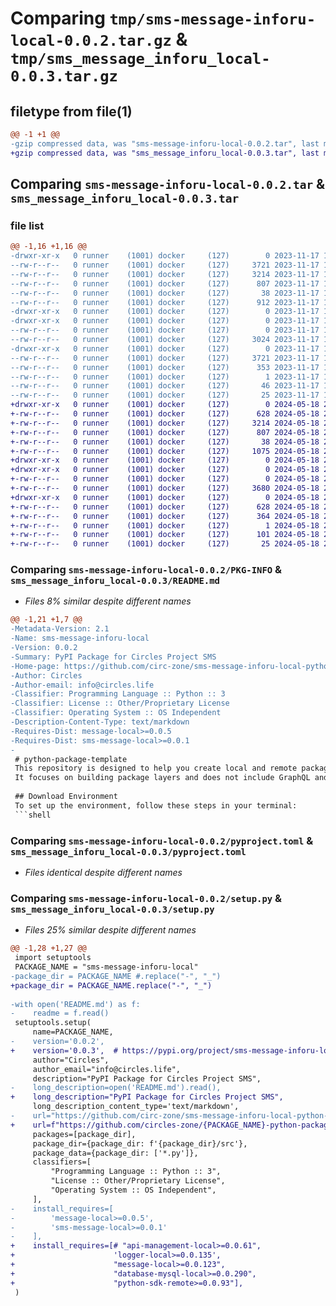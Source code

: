 # Comparing `tmp/sms-message-inforu-local-0.0.2.tar.gz` & `tmp/sms_message_inforu_local-0.0.3.tar.gz`

## filetype from file(1)

```diff
@@ -1 +1 @@
-gzip compressed data, was "sms-message-inforu-local-0.0.2.tar", last modified: Fri Nov 17 14:44:24 2023, max compression
+gzip compressed data, was "sms_message_inforu_local-0.0.3.tar", last modified: Sat May 18 21:31:41 2024, max compression
```

## Comparing `sms-message-inforu-local-0.0.2.tar` & `sms_message_inforu_local-0.0.3.tar`

### file list

```diff
@@ -1,16 +1,16 @@
-drwxr-xr-x   0 runner    (1001) docker     (127)        0 2023-11-17 14:44:24.523552 sms-message-inforu-local-0.0.2/
--rw-r--r--   0 runner    (1001) docker     (127)     3721 2023-11-17 14:44:24.523552 sms-message-inforu-local-0.0.2/PKG-INFO
--rw-r--r--   0 runner    (1001) docker     (127)     3214 2023-11-17 14:43:51.000000 sms-message-inforu-local-0.0.2/README.md
--rw-r--r--   0 runner    (1001) docker     (127)      807 2023-11-17 14:43:51.000000 sms-message-inforu-local-0.0.2/pyproject.toml
--rw-r--r--   0 runner    (1001) docker     (127)       38 2023-11-17 14:44:24.523552 sms-message-inforu-local-0.0.2/setup.cfg
--rw-r--r--   0 runner    (1001) docker     (127)      912 2023-11-17 14:43:51.000000 sms-message-inforu-local-0.0.2/setup.py
-drwxr-xr-x   0 runner    (1001) docker     (127)        0 2023-11-17 14:44:24.519552 sms-message-inforu-local-0.0.2/sms-message-inforu-local/
-drwxr-xr-x   0 runner    (1001) docker     (127)        0 2023-11-17 14:44:24.519552 sms-message-inforu-local-0.0.2/sms-message-inforu-local/src/
--rw-r--r--   0 runner    (1001) docker     (127)        0 2023-11-17 14:43:51.000000 sms-message-inforu-local-0.0.2/sms-message-inforu-local/src/__init__.py
--rw-r--r--   0 runner    (1001) docker     (127)     3024 2023-11-17 14:43:51.000000 sms-message-inforu-local-0.0.2/sms-message-inforu-local/src/sendsms.py
-drwxr-xr-x   0 runner    (1001) docker     (127)        0 2023-11-17 14:44:24.523552 sms-message-inforu-local-0.0.2/sms_message_inforu_local.egg-info/
--rw-r--r--   0 runner    (1001) docker     (127)     3721 2023-11-17 14:44:24.000000 sms-message-inforu-local-0.0.2/sms_message_inforu_local.egg-info/PKG-INFO
--rw-r--r--   0 runner    (1001) docker     (127)      353 2023-11-17 14:44:24.000000 sms-message-inforu-local-0.0.2/sms_message_inforu_local.egg-info/SOURCES.txt
--rw-r--r--   0 runner    (1001) docker     (127)        1 2023-11-17 14:44:24.000000 sms-message-inforu-local-0.0.2/sms_message_inforu_local.egg-info/dependency_links.txt
--rw-r--r--   0 runner    (1001) docker     (127)       46 2023-11-17 14:44:24.000000 sms-message-inforu-local-0.0.2/sms_message_inforu_local.egg-info/requires.txt
--rw-r--r--   0 runner    (1001) docker     (127)       25 2023-11-17 14:44:24.000000 sms-message-inforu-local-0.0.2/sms_message_inforu_local.egg-info/top_level.txt
+drwxr-xr-x   0 runner    (1001) docker     (127)        0 2024-05-18 21:31:41.679104 sms_message_inforu_local-0.0.3/
+-rw-r--r--   0 runner    (1001) docker     (127)      628 2024-05-18 21:31:41.679104 sms_message_inforu_local-0.0.3/PKG-INFO
+-rw-r--r--   0 runner    (1001) docker     (127)     3214 2024-05-18 21:31:09.000000 sms_message_inforu_local-0.0.3/README.md
+-rw-r--r--   0 runner    (1001) docker     (127)      807 2024-05-18 21:31:09.000000 sms_message_inforu_local-0.0.3/pyproject.toml
+-rw-r--r--   0 runner    (1001) docker     (127)       38 2024-05-18 21:31:41.679104 sms_message_inforu_local-0.0.3/setup.cfg
+-rw-r--r--   0 runner    (1001) docker     (127)     1075 2024-05-18 21:31:09.000000 sms_message_inforu_local-0.0.3/setup.py
+drwxr-xr-x   0 runner    (1001) docker     (127)        0 2024-05-18 21:31:41.675104 sms_message_inforu_local-0.0.3/sms_message_inforu_local/
+drwxr-xr-x   0 runner    (1001) docker     (127)        0 2024-05-18 21:31:41.679104 sms_message_inforu_local-0.0.3/sms_message_inforu_local/src/
+-rw-r--r--   0 runner    (1001) docker     (127)        0 2024-05-18 21:31:09.000000 sms_message_inforu_local-0.0.3/sms_message_inforu_local/src/__init__.py
+-rw-r--r--   0 runner    (1001) docker     (127)     3680 2024-05-18 21:31:09.000000 sms_message_inforu_local-0.0.3/sms_message_inforu_local/src/sms_message_inforu.py
+drwxr-xr-x   0 runner    (1001) docker     (127)        0 2024-05-18 21:31:41.679104 sms_message_inforu_local-0.0.3/sms_message_inforu_local.egg-info/
+-rw-r--r--   0 runner    (1001) docker     (127)      628 2024-05-18 21:31:41.000000 sms_message_inforu_local-0.0.3/sms_message_inforu_local.egg-info/PKG-INFO
+-rw-r--r--   0 runner    (1001) docker     (127)      364 2024-05-18 21:31:41.000000 sms_message_inforu_local-0.0.3/sms_message_inforu_local.egg-info/SOURCES.txt
+-rw-r--r--   0 runner    (1001) docker     (127)        1 2024-05-18 21:31:41.000000 sms_message_inforu_local-0.0.3/sms_message_inforu_local.egg-info/dependency_links.txt
+-rw-r--r--   0 runner    (1001) docker     (127)      101 2024-05-18 21:31:41.000000 sms_message_inforu_local-0.0.3/sms_message_inforu_local.egg-info/requires.txt
+-rw-r--r--   0 runner    (1001) docker     (127)       25 2024-05-18 21:31:41.000000 sms_message_inforu_local-0.0.3/sms_message_inforu_local.egg-info/top_level.txt
```

### Comparing `sms-message-inforu-local-0.0.2/PKG-INFO` & `sms_message_inforu_local-0.0.3/README.md`

 * *Files 8% similar despite different names*

```diff
@@ -1,21 +1,7 @@
-Metadata-Version: 2.1
-Name: sms-message-inforu-local
-Version: 0.0.2
-Summary: PyPI Package for Circles Project SMS
-Home-page: https://github.com/circ-zone/sms-message-inforu-local-python-package.git
-Author: Circles
-Author-email: info@circles.life
-Classifier: Programming Language :: Python :: 3
-Classifier: License :: Other/Proprietary License
-Classifier: Operating System :: OS Independent
-Description-Content-Type: text/markdown
-Requires-Dist: message-local>=0.0.5
-Requires-Dist: sms-message-local>=0.0.1
-
 # python-package-template
 This repository is designed to help you create local and remote package layers in Python.  
 It focuses on building package layers and does not include GraphQL and REST-API layers.
 
 ## Download Environment
 To set up the environment, follow these steps in your terminal:
 ```shell
```

### Comparing `sms-message-inforu-local-0.0.2/pyproject.toml` & `sms_message_inforu_local-0.0.3/pyproject.toml`

 * *Files identical despite different names*

### Comparing `sms-message-inforu-local-0.0.2/setup.py` & `sms_message_inforu_local-0.0.3/setup.py`

 * *Files 25% similar despite different names*

```diff
@@ -1,28 +1,27 @@
 import setuptools
 PACKAGE_NAME = "sms-message-inforu-local"
-package_dir = PACKAGE_NAME #.replace("-", "_")
+package_dir = PACKAGE_NAME.replace("-", "_")
 
-with open('README.md') as f:
-    readme = f.read()
 setuptools.setup(
     name=PACKAGE_NAME,
-    version='0.0.2', 
+    version='0.0.3',  # https://pypi.org/project/sms-message-inforu-local/
     author="Circles",
     author_email="info@circles.life",
     description="PyPI Package for Circles Project SMS",
-    long_description=open('README.md').read(),
+    long_description="PyPI Package for Circles Project SMS",
     long_description_content_type='text/markdown',
-    url="https://github.com/circ-zone/sms-message-inforu-local-python-package.git",  
+    url=f"https://github.com/circles-zone/{PACKAGE_NAME}-python-package",
     packages=[package_dir],
     package_dir={package_dir: f'{package_dir}/src'},
     package_data={package_dir: ['*.py']},  
     classifiers=[
         "Programming Language :: Python :: 3",
         "License :: Other/Proprietary License",
         "Operating System :: OS Independent",
     ],
-    install_requires=[
-        'message-local>=0.0.5',
-        'sms-message-local>=0.0.1'
-    ],
+    install_requires=[# "api-management-local>=0.0.61",
+                      'logger-local>=0.0.135',
+                      "message-local>=0.0.123",
+                      "database-mysql-local>=0.0.290",
+                      "python-sdk-remote>=0.0.93"],
 )
```

